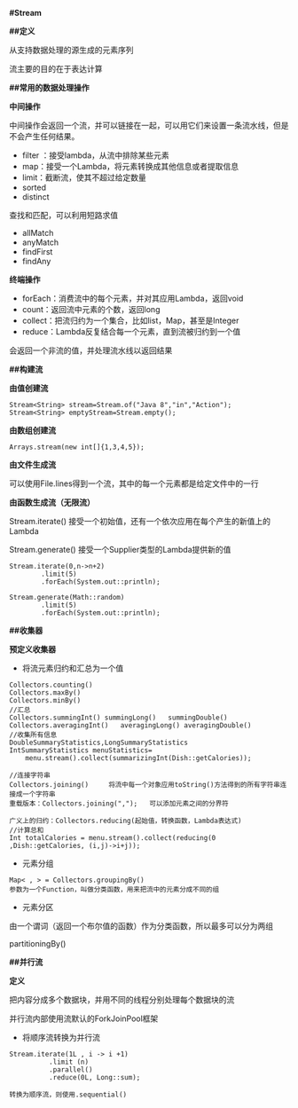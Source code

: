 **#Stream**

**##定义**

从支持数据处理的源生成的元素序列

流主要的目的在于表达计算

**##常用的数据处理操作**

**中间操作**

中间操作会返回一个流，并可以链接在一起，可以用它们来设置一条流水线，但是不会产生任何结果。

* filter ：接受lambda，从流中排除某些元素
* map：接受一个Lambda，将元素转换成其他信息或者提取信息
* limit：截断流，使其不超过给定数量
* sorted
* distinct

查找和匹配，可以利用短路求值
* allMatch
* anyMatch
* findFirst
* findAny

**终端操作**

* forEach：消费流中的每个元素，并对其应用Lambda，返回void
* count：返回流中元素的个数，返回long
* collect：把流归约为一个集合，比如list，Map，甚至是Integer
* reduce：Lambda反复结合每一个元素，直到流被归约到一个值

会返回一个非流的值，并处理流水线以返回结果

**##构建流**

**由值创建流**

```
Stream<String> stream=Stream.of("Java 8","in","Action");
Stream<String> emptyStream=Stream.empty();
```

**由数组创建流**

```
Arrays.stream(new int[]{1,3,4,5});
```

**由文件生成流**

可以使用File.lines得到一个流，其中的每一个元素都是给定文件中的一行

**由函数生成流（无限流）**

Stream.iterate()	接受一个初始值，还有一个依次应用在每个产生的新值上的Lambda

Stream.generate()  接受一个Supplier<T>类型的Lambda提供新的值

```
Stream.iterate(0,n->n+2)
		.limit(5)
		.forEach(System.out::println);

Stream.generate(Math::random)
		.limit(5)
		.forEach(System.out::println);
```

**##收集器**

**预定义收集器**

* 将流元素归约和汇总为一个值
```
Collectors.counting()
Collectors.maxBy()
Collectors.minBy()
//汇总
Collectors.summingInt()	summingLong()	summingDouble()
Collectors.averagingInt()	averagingLong()	averagingDouble()
//收集所有信息
DoubleSummaryStatistics,LongSummaryStatistics
IntSummaryStatistics menuStatistics=
	menu.stream().collect(summarizingInt(Dish::getCalories));	

//连接字符串
Collectors.joining()	 将流中每一个对象应用toString()方法得到的所有字符串连接成一个字符串
重载版本：Collectors.joining(",");	可以添加元素之间的分界符

广义上的归约：Collectors.reducing(起始值，转换函数，Lambda表达式)
//计算总和
Int totalCalories = menu.stream().collect(reducing(0 ,Dish::getCalories, (i,j)->i+j));
```
* 元素分组
```
Map< , > = Collectors.groupingBy()
参数为一个Function，叫做分类函数，用来把流中的元素分成不同的组
```
* 元素分区

由一个谓词（返回一个布尔值的函数）作为分类函数，所以最多可以分为两组

partitioningBy()

**##并行流**

**定义**

把内容分成多个数据块，并用不同的线程分别处理每个数据块的流

并行流内部使用流默认的ForkJoinPool框架

* 将顺序流转换为并行流
```
Stream.iterate(1L , i -> i +1)
		  .limit (n)
		  .parallel()
		  .reduce(0L, Long::sum);

转换为顺序流，则使用.sequential()
```

